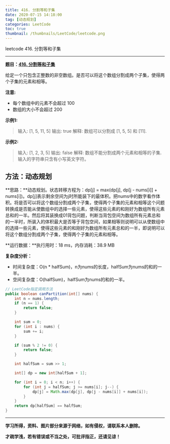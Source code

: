 ```yaml
---
title: 416. 分割等和子集
date: 2020-07-15 14:18:00
tag: [动态规划]
categories: LeetCode
toc: true
thumbnail: /thumbnails/LeetCode/leetcode.png
---
```


leetcode 416. 分割等和子集

<!--more-->

---

**题目：[416. 分割等和子集](https://leetcode-cn.com/problems/partition-equal-subset-sum/)**

给定一个只包含正整数的非空数组。是否可以将这个数组分割成两个子集，使得两个子集的元素和相等。

**注意:**

* 每个数组中的元素不会超过 100
* 数组的大小不会超过 200

**示例1:**

> 输入: [1, 5, 11, 5]
> 输出: true
> 解释: 数组可以分割成 [1, 5, 5] 和 [11].

**示例2:**

> 输入: [1, 2, 3, 5]
> 输出: false
> 解释: 数组不能分割成两个元素和相等的子集.输入的字符串只含有小写英文字符。

## 方法：动态规划

**思路：**动态规划。状态转移方程为：dp[j] = max(dp[j], dp[j - nums[i]] + nums[i])。dp[j]表示剩余空间为j时所能装下的最体积。把nums中的数字看作体积。将是否可以将这个数组分割成两个子集，使得两个子集的元素和相等这个问题转换成是否能从使数组中的选择一些元素，使得这些元素的和刚好为数组所有元素总和的一半。然后将其装换成01背包问题，判断当背包空间为数组所有元素总和的一半时，所装入的体积最大是否等于背包空间，如果相等则说明可以从使数组中的选择一些元素，使得这些元素的和刚好为数组所有元素总和的一半，即说明可以将这个数组分割成两个子集，使得两个子集的元素和相等。

**运行数据：**执行用时：18 ms，内存消耗：38.9 MB

**复杂度分析：**

* 时间复杂度：O(n * halfSum)，n为nums的长度，halfSum为nums的和的一半。
* 空间复杂度：O(halfSum)，halfSum为nums的和的一半。

```java
// LeetCode指定调用方法 
public boolean canPartition(int[] nums) {
    int n = nums.length;
    if (n == 1) {
        return false;
    }

    int sum = 0;
    for (int i : nums) {
        sum += i;
    }

    if (sum % 2 != 0) {
        return false;
    }

    int halfSum = sum >> 1;

    int[] dp = new int[halfSum + 1];

    for (int i = 0; i < n; i++) {
        for (int j = halfSum; j >= nums[i]; j--) {
            dp[j] = Math.max(dp[j], dp[j - nums[i]] + nums[i]);
        }
    }
    return dp[halfSum] == halfSum;
}
```

---

**学习所得，资料、图片部分来源于网络，如有侵权，请联系本人删除。**

**才疏学浅，若有错误或不当之处，可批评指正，还请见谅！**